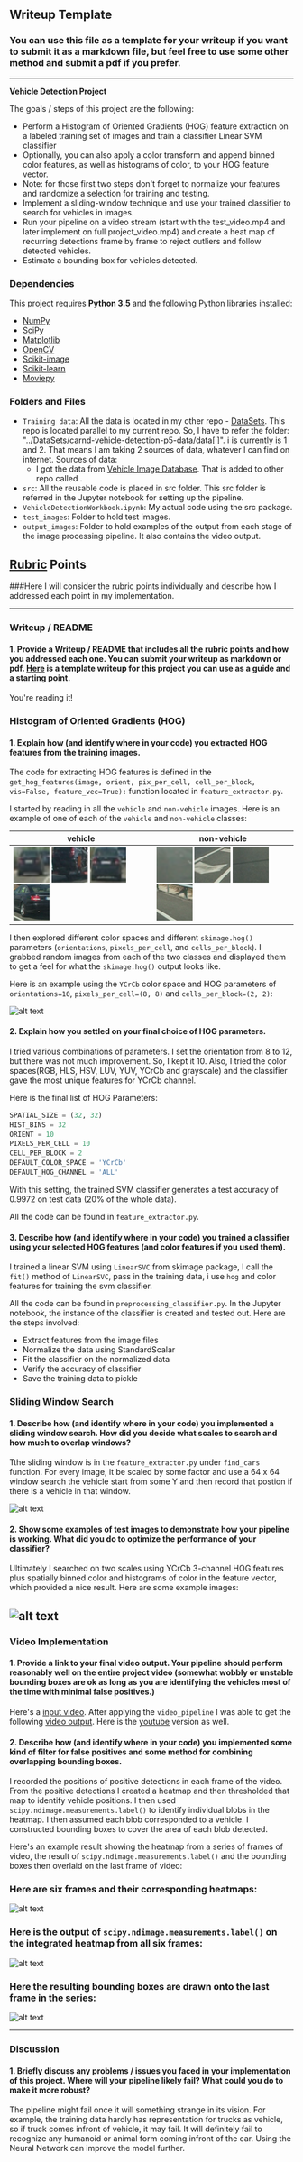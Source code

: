 ## Writeup Template
### You can use this file as a template for your writeup if you want to submit it as a markdown file, but feel free to use some other method and submit a pdf if you prefer.

---

**Vehicle Detection Project**

The goals / steps of this project are the following:

* Perform a Histogram of Oriented Gradients (HOG) feature extraction on a labeled training set of images and train a classifier Linear SVM classifier
* Optionally, you can also apply a color transform and append binned color features, as well as histograms of color, to your HOG feature vector. 
* Note: for those first two steps don't forget to normalize your features and randomize a selection for training and testing.
* Implement a sliding-window technique and use your trained classifier to search for vehicles in images.
* Run your pipeline on a video stream (start with the test_video.mp4 and later implement on full project_video.mp4) and create a heat map of recurring detections frame by frame to reject outliers and follow detected vehicles.
* Estimate a bounding box for vehicles detected.

### Dependencies

This project requires **Python 3.5** and the following Python libraries installed:
- [NumPy](http://www.numpy.org/)
- [SciPy](http://www.scipy.org/)
- [Matplotlib](http://matplotlib.org/)
- [OpenCV](http://opencv.org/)
- [Scikit-image](http://scikit-image.org/)
- [Scikit-learn](http://scikit-learn.org/stable/index.html)
- [Moviepy](http://zulko.github.io/moviepy/)

### Folders and Files
- `Training data`: All the data is located in my other repo - [DataSets](https://github.com/kinshuk4/DataSets/tree/master/carnd-vehicle-detection-p5-data/data). This repo is located parallel to my current repo. So, I have to refer the folder: "../DataSets/carnd-vehicle-detection-p5-data/data[i]". i is currently is 1 and 2. That means I am taking 2 sources of data, whatever I can find on internet. Sources of data:
    - I got the data from [Vehicle Image Database](http://www.gti.ssr.upm.es/~jal/download.html). That is added to other repo called . 
 - `src`: All the reusable code is placed in src folder. This src folder is referred in the Jupyter notebook for setting up the pipeline.
 - `VehicleDetectionWorkbook.ipynb`: My actual code using the src package.
 - `test_images`: Folder to hold test images.
 - `output_images`: Folder to hold examples of the output from each stage of the image processing pipeline. It also contains the video output.

[//]: # (Image References)
[image1]: ./examples/car_not_car.png
[image2]: ./examples/HOG_example.jpg
[image3]: ./examples/sliding_windows.jpg
[image4]: ./examples/sliding_window.jpg
[image5]: ./examples/bboxes_and_heat.png
[image6]: ./examples/labels_map.png
[image7]: ./examples/output_bboxes.png
[video1]: ./project_video.mp4
[video2]: ./out_project_video.mp4

## [Rubric](https://review.udacity.com/#!/rubrics/513/view) Points
###Here I will consider the rubric points individually and describe how I addressed each point in my implementation.  


---
### Writeup / README

#### 1. Provide a Writeup / README that includes all the rubric points and how you addressed each one.  You can submit your writeup as markdown or pdf.  [Here](https://github.com/udacity/CarND-Vehicle-Detection/blob/master/writeup_template.md) is a template writeup for this project you can use as a guide and a starting point.  

You're reading it!

### Histogram of Oriented Gradients (HOG)

#### 1. Explain how (and identify where in your code) you extracted HOG features from the training images.

The code for extracting HOG features is defined in the `get_hog_features(image, orient, pix_per_cell, cell_per_block, vis=False, feature_vec=True):` function located in `feature_extractor.py`.

I started by reading in all the `vehicle` and `non-vehicle` images.  Here is an example of one of each of the `vehicle` and `non-vehicle` classes:

vehicle | non-vehicle        
----|-------
![vehicle](./examples/vehicles/image0000_far.png) ![vehicle](./examples/vehicles/image0000_left.png) ![vehicle](./examples/vehicles/image0000_middle.png)  ![vehicle](./examples/vehicles/image0000_right.png)| ![non-vehicle](./examples/non-vehicles/image0000_far.png) ![non-vehicle](./examples/non-vehicles/image0000_left.png) ![non-vehicle](./examples/non-vehicles/image0000_middle.png)![non-vehicle](./examples/non-vehicles/image0000_right.png)

I then explored different color spaces and different `skimage.hog()` parameters (`orientations`, `pixels_per_cell`, and `cells_per_block`).  I grabbed random images from each of the two classes and displayed them to get a feel for what the `skimage.hog()` output looks like.

Here is an example using the `YCrCb` color space and HOG parameters of `orientations=10`, `pixels_per_cell=(8, 8)` and `cells_per_block=(2, 2)`:


![alt text][image2]

#### 2. Explain how you settled on your final choice of HOG parameters.

I tried various combinations of parameters. I set the orientation from 8 to 12, but there was not much improvement. So, I kept it 10. Also, I tried the color spaces(RGB, HLS, HSV, LUV, YUV, YCrCb and grayscale) and the classifier gave the most unique features for YCrCb channel.


Here is the final list of HOG Parameters:
```python
SPATIAL_SIZE = (32, 32)
HIST_BINS = 32
ORIENT = 10
PIXELS_PER_CELL = 10
CELL_PER_BLOCK = 2
DEFAULT_COLOR_SPACE = 'YCrCb'
DEFAULT_HOG_CHANNEL = 'ALL'
```

With this setting, the trained SVM classifier generates a test accuracy of 0.9972 on test data (20% of the whole data).

All the code can be found in `feature_extractor.py`.

#### 3. Describe how (and identify where in your code) you trained a classifier using your selected HOG features (and color features if you used them).

I trained a linear SVM using `LinearSVC` from skimage package, I call the `fit()` method of `LinearSVC`, pass in the training data, i use `hog` and color features for training the svm classifier.

All the code can be found in `preprocessing_classifier.py`. In the Jupyter notebook, the instance of the classifier is created and tested out. Here are the steps involved:

- Extract features from the image files
- Normalize the data using StandardScalar
- Fit the classifier on the normalized data 
- Verify the accuracy of classifier
- Save the training data to pickle

### Sliding Window Search

#### 1. Describe how (and identify where in your code) you implemented a sliding window search.  How did you decide what scales to search and how much to overlap windows?

Tthe sliding window is in the `feature_extractor.py` under `find_cars` function. For every image, it be scaled by some factor and use a 64 x 64 window search the vehicle start from some Y and then record that postion if there is a vehicle in that window.


![alt text][image3]

#### 2. Show some examples of test images to demonstrate how your pipeline is working.  What did you do to optimize the performance of your classifier?

Ultimately I searched on two scales using YCrCb 3-channel HOG features plus spatially binned color and histograms of color in the feature vector, which provided a nice result.  Here are some example images:

![alt text][image4]
---

### Video Implementation

#### 1. Provide a link to your final video output.  Your pipeline should perform reasonably well on the entire project video (somewhat wobbly or unstable bounding boxes are ok as long as you are identifying the vehicles most of the time with minimal false positives.)
Here's a  [input video](./project_video.mp4). After applying the `video_pipeline` I was able to get the following [video output](./out_project_video.mp4). Here is the [youtube](https://www.youtube.com/watch?v=CtctLQaF_s4) version as well.


#### 2. Describe how (and identify where in your code) you implemented some kind of filter for false positives and some method for combining overlapping bounding boxes.

I recorded the positions of positive detections in each frame of the video.  From the positive detections I created a heatmap and then thresholded that map to identify vehicle positions.  I then used `scipy.ndimage.measurements.label()` to identify individual blobs in the heatmap.  I then assumed each blob corresponded to a vehicle.  I constructed bounding boxes to cover the area of each blob detected.  

Here's an example result showing the heatmap from a series of frames of video, the result of `scipy.ndimage.measurements.label()` and the bounding boxes then overlaid on the last frame of video:

### Here are six frames and their corresponding heatmaps:

![alt text][image5]

### Here is the output of `scipy.ndimage.measurements.label()` on the integrated heatmap from all six frames:
![alt text][image6]

### Here the resulting bounding boxes are drawn onto the last frame in the series:
![alt text][image7]



---

### Discussion

#### 1. Briefly discuss any problems / issues you faced in your implementation of this project.  Where will your pipeline likely fail?  What could you do to make it more robust?

The pipeline might fail once it will something strange in its vision. For example, the training data hardly has representation for trucks as vehicle, so if truck comes infront of vehicle, it may fail. It will definitely fail to recognize any humanoid or animal form coming infront of the car. Using the Neural Network can improve the model further.


